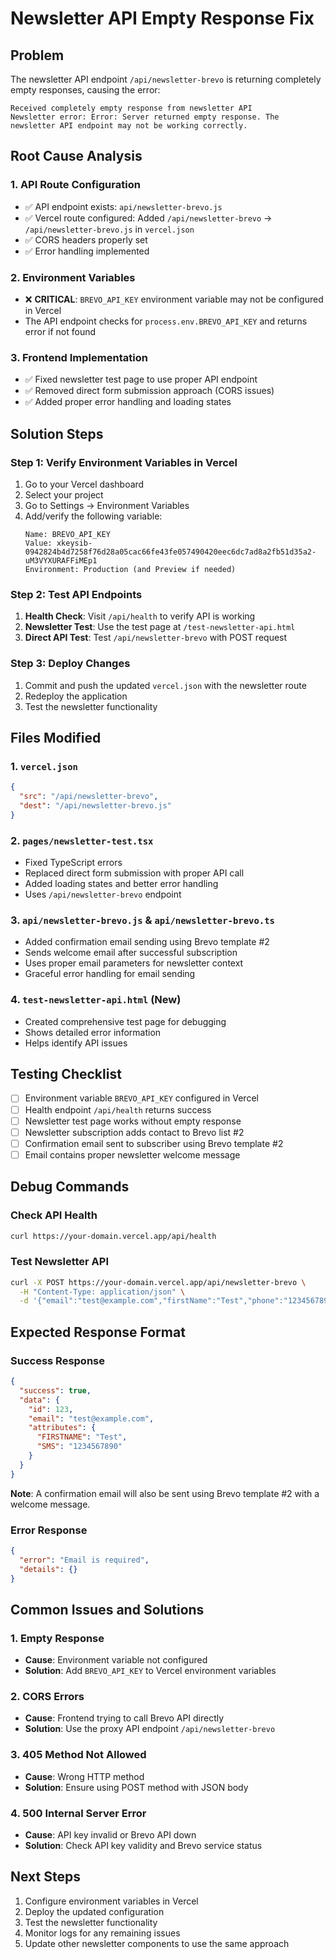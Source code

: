 # Newsletter API Empty Response Fix

## Problem
The newsletter API endpoint `/api/newsletter-brevo` is returning completely empty responses, causing the error:
```
Received completely empty response from newsletter API
Newsletter error: Error: Server returned empty response. The newsletter API endpoint may not be working correctly.
```

## Root Cause Analysis

### 1. API Route Configuration
- ✅ API endpoint exists: `api/newsletter-brevo.js`
- ✅ Vercel route configured: Added `/api/newsletter-brevo` → `/api/newsletter-brevo.js` in `vercel.json`
- ✅ CORS headers properly set
- ✅ Error handling implemented

### 2. Environment Variables
- ❌ **CRITICAL**: `BREVO_API_KEY` environment variable may not be configured in Vercel
- The API endpoint checks for `process.env.BREVO_API_KEY` and returns error if not found

### 3. Frontend Implementation
- ✅ Fixed newsletter test page to use proper API endpoint
- ✅ Removed direct form submission approach (CORS issues)
- ✅ Added proper error handling and loading states

## Solution Steps

### Step 1: Verify Environment Variables in Vercel

1. Go to your Vercel dashboard
2. Select your project
3. Go to Settings → Environment Variables
4. Add/verify the following variable:
   ```
   Name: BREVO_API_KEY
   Value: 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
   Environment: Production (and Preview if needed)
   ```

### Step 2: Test API Endpoints

1. **Health Check**: Visit `/api/health` to verify API is working
2. **Newsletter Test**: Use the test page at `/test-newsletter-api.html`
3. **Direct API Test**: Test `/api/newsletter-brevo` with POST request

### Step 3: Deploy Changes

1. Commit and push the updated `vercel.json` with the newsletter route
2. Redeploy the application
3. Test the newsletter functionality

## Files Modified

### 1. `vercel.json`
```json
{
  "src": "/api/newsletter-brevo",
  "dest": "/api/newsletter-brevo.js"
}
```

### 2. `pages/newsletter-test.tsx`
- Fixed TypeScript errors
- Replaced direct form submission with proper API call
- Added loading states and better error handling
- Uses `/api/newsletter-brevo` endpoint

### 3. `api/newsletter-brevo.js` & `api/newsletter-brevo.ts`
- Added confirmation email sending using Brevo template #2
- Sends welcome email after successful subscription
- Uses proper email parameters for newsletter context
- Graceful error handling for email sending

### 4. `test-newsletter-api.html` (New)
- Created comprehensive test page for debugging
- Shows detailed error information
- Helps identify API issues

## Testing Checklist

- [ ] Environment variable `BREVO_API_KEY` configured in Vercel
- [ ] Health endpoint `/api/health` returns success
- [ ] Newsletter test page works without empty response
- [ ] Newsletter subscription adds contact to Brevo list #2
- [ ] Confirmation email sent to subscriber using Brevo template #2
- [ ] Email contains proper newsletter welcome message

## Debug Commands

### Check API Health
```bash
curl https://your-domain.vercel.app/api/health
```

### Test Newsletter API
```bash
curl -X POST https://your-domain.vercel.app/api/newsletter-brevo \
  -H "Content-Type: application/json" \
  -d '{"email":"test@example.com","firstName":"Test","phone":"1234567890"}'
```

## Expected Response Format

### Success Response
```json
{
  "success": true,
  "data": {
    "id": 123,
    "email": "test@example.com",
    "attributes": {
      "FIRSTNAME": "Test",
      "SMS": "1234567890"
    }
  }
}
```

**Note**: A confirmation email will also be sent using Brevo template #2 with a welcome message.

### Error Response
```json
{
  "error": "Email is required",
  "details": {}
}
```

## Common Issues and Solutions

### 1. Empty Response
- **Cause**: Environment variable not configured
- **Solution**: Add `BREVO_API_KEY` to Vercel environment variables

### 2. CORS Errors
- **Cause**: Frontend trying to call Brevo API directly
- **Solution**: Use the proxy API endpoint `/api/newsletter-brevo`

### 3. 405 Method Not Allowed
- **Cause**: Wrong HTTP method
- **Solution**: Ensure using POST method with JSON body

### 4. 500 Internal Server Error
- **Cause**: API key invalid or Brevo API down
- **Solution**: Check API key validity and Brevo service status

## Next Steps

1. Configure environment variables in Vercel
2. Deploy the updated configuration
3. Test the newsletter functionality
4. Monitor logs for any remaining issues
5. Update other newsletter components to use the same approach 